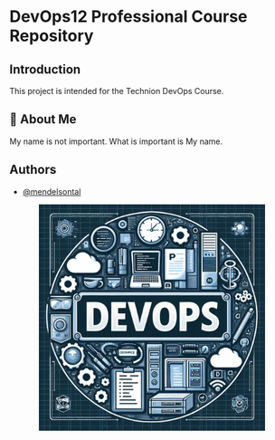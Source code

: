 
# DevOps12 Professional Course Repository

## Introduction
This project is intended for the Technion DevOps Course.

## 🚀 About Me
My name is not important. What is important is My name.

## Authors

- [@mendelsontal](https://www.github.com/mendelsontal)

<div align="center">
  <img src="https://github.com/mendelsontal/devops_course/blob/main/DevOps.jpg" alt="Logo" width="400"/>
</div>

